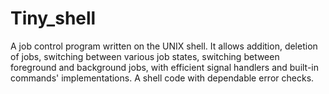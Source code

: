 # Tiny_shell
A job control program written on the UNIX shell. It allows addition, deletion of jobs, switching between various job states, switching between foreground and background jobs, with efficient signal handlers and built-in commands' implementations. A shell code with dependable error checks.
